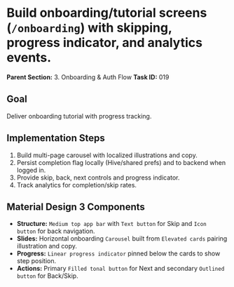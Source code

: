 # Build onboarding/tutorial screens (`/onboarding`) with skipping, progress indicator, and analytics events.

**Parent Section:** 3. Onboarding & Auth Flow
**Task ID:** 019

## Goal
Deliver onboarding tutorial with progress tracking.

## Implementation Steps
1. Build multi-page carousel with localized illustrations and copy.
2. Persist completion flag locally (Hive/shared prefs) and to backend when logged in.
3. Provide skip, back, next controls and progress indicator.
4. Track analytics for completion/skip rates.

## Material Design 3 Components
- **Structure:** `Medium top app bar` with `Text button` for Skip and `Icon button` for back navigation.
- **Slides:** Horizontal onboarding `Carousel` built from `Elevated cards` pairing illustration and copy.
- **Progress:** `Linear progress indicator` pinned below the cards to show step position.
- **Actions:** Primary `Filled tonal button` for Next and secondary `Outlined button` for Back/Skip.
